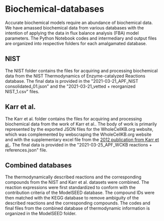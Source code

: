 # Biochemical-databases
Accurate biochemical models require an abundance of biochemical data. We have amassed biochemical data from various databases with the intention of applying the data in flux balance analysis (FBA) model parameters. The Python Notebook codes and intermediary and output files are organized into respective folders for each amalgamated database.

## NIST
The NIST folder contains the files for acquiring and processing biochemical data from the NIST Thermodynamics of Enzyme-catalyzed Reactions database. The final data is provided in the "2021-03-21_APF_NIST consolidated_01.json" and the "2021-03-21_vetted + reorganized NIST_1.csv" files.

## Karr et al.
The Karr et al. folder contains the files for acquiring and processing biochemical data from the work of Karr et al.. The body of work is primarily represented by the exported JSON files for the WholeCellKB.org website, which was complemented by webscraping the WholeCellKB.org website and with the supplementary excel file from the [2012 publication from Karr et al.](https://doi.org/10.1016/j.cell.2012.05.044). The final data is provided in the "2021-03-25_APF_WCKB reactions + references.json" file.

## Combined databases
The thermodynamically described reactions and the corresponding compounds from the NIST and Karr et al. datasets were combined. The reaction expressions were first standardized to conform with the contribution criteria of the ModelSEED database. The compound IDs were then matched with the KEGG database to remove ambiguity of the described reactions and the corresponding compounds. The codes and final files from the combined database of thermodynamic information is organized in the ModelSEED folder. 
